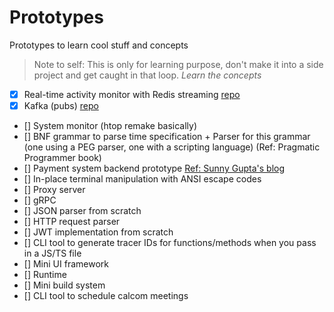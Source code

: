 # Prototypes

Prototypes to learn cool stuff and concepts

> Note to self: This is only for learning purpose, don't make it into a side project and get caught in that loop. _Learn the concepts_

- [x] Real-time activity monitor with Redis streaming [repo](https://github.com/Shobhit-Nagpal/real-time-activity-monitor-prototype)
- [x] Kafka (pubs) [repo](https://github.com/Shobhit-Nagpal/pubsub-prototype)
- [] System monitor (htop remake basically)
- [] BNF grammar to parse time specification + Parser for this grammar (one using a PEG parser, one with a scripting language) (Ref: Pragmatic Programmer book)
- [] Payment system backend prototype [Ref: Sunny Gupta's blog](https://x.com/sunnykgupta/status/1919369678918402484)
- [] In-place terminal manipulation with ANSI escape codes
- [] Proxy server
- [] gRPC
- [] JSON parser from scratch
- [] HTTP request parser
- [] JWT implementation from scratch
- [] CLI tool to generate tracer IDs for functions/methods when you pass in a JS/TS file
- [] Mini UI framework
- [] Runtime
- [] Mini build system
- [] CLI tool to schedule calcom meetings
